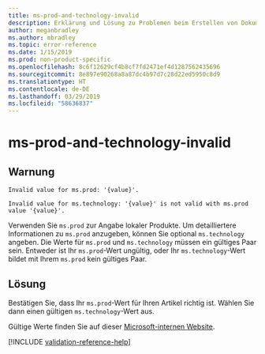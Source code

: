 ```yaml
---
title: ms-prod-and-technology-invalid
description: Erklärung und Lösung zu Problemen beim Erstellen von Dokumentationsartikeln – ms-prod-and-technology-invalid
author: meganbradley
ms.author: mbradley
ms.topic: error-reference
ms.date: 1/15/2019
ms.prod: non-product-specific
ms.openlocfilehash: 8c6f12629cf4b8cf7fd2471ef4d1287562435696
ms.sourcegitcommit: 8e897e90268a8a87dc4b97d7c28d22ed5950c8d9
ms.translationtype: HT
ms.contentlocale: de-DE
ms.lasthandoff: 03/29/2019
ms.locfileid: "58636837"
---
```

# <a name="ms-prod-and-technology-invalid"></a>ms-prod-and-technology-invalid

## <a name="warning"></a>Warnung

`Invalid value for ms.prod: '{value}'.`

`Invalid value for ms.technology: '{value}' is not valid with ms.prod value '{value}'.`

Verwenden Sie `ms.prod` zur Angabe lokaler Produkte. Um detailliertere Informationen zu `ms.prod` anzugeben, können Sie optional `ms.technology` angeben. Die Werte für `ms.prod` und `ms.technology` müssen ein gültiges Paar sein. Entweder ist Ihr `ms.prod`-Wert ungültig, oder Ihr `ms.technology`-Wert bildet mit Ihrem `ms.prod` kein gültiges Paar.

## <a name="resolution"></a>Lösung

Bestätigen Sie, dass Ihr `ms.prod`-Wert für Ihren Artikel richtig ist. Wählen Sie dann einen gültigen `ms.technology`-Wert aus.

Gültige Werte finden Sie auf dieser [Microsoft-internen Website](https://docsmetadatatool.azurewebsites.net/allowlists).

<!--make sure to add this file to your includes folder and verify the path-->
[!INCLUDE [validation-reference-help](includes/validation-reference-help.md)]
